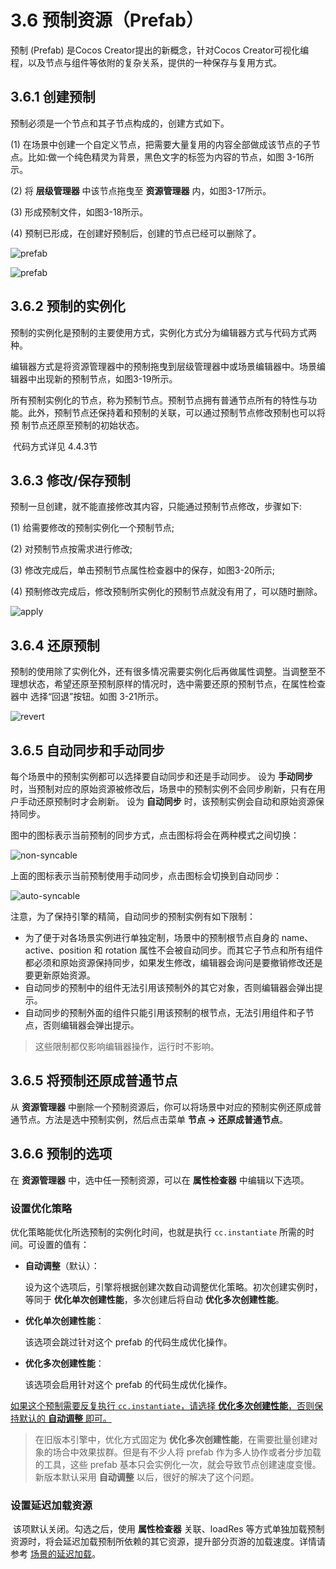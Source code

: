 # 3.6 预制资源（Prefab）

预制 (Prefab) 是Cocos Creator提出的新概念，针对Cocos Creator可视化编程，以及节点与组件等依附的复杂关系，提供的一种保存与复用方式。

## 3.6.1 创建预制

预制必须是一个节点和其子节点构成的，创建方式如下。

(1) 在场景中创建一个自定义节点，把需要大量复用的内容全部做成该节点的子节点。比如:做一个纯色精灵为背景，黑色文字的标签为内容的节点，如图 3-16所示。

(2) 将 **层级管理器** 中该节点拖曳至 **资源管理器** 内，如图3-17所示。

(3) 形成预制文件，如图3-18所示。

(4) 预制已形成，在创建好预制后，创建的节点已经可以删除了。

![prefab](https://gitee.com/nlpleaf/PicGo/raw/master/cec50e23fd5364646bd80ebb77f51dc6)

![prefab](https://gitee.com/nlpleaf/PicGo/raw/master/7606a6fdbf1d6cd2ac489a2b41fbda3c)

## 3.6.2 预制的实例化

​	预制的实例化是预制的主要使用方式，实例化方式分为编辑器方式与代码方式两种。

​	编辑器方式是将资源管理器中的预制拖曳到层级管理器中或场景编辑器中。场景编 辑器中出现新的预制节点，如图3-19所示。

​	所有预制实例化的节点，称为预制节点。预制节点拥有普通节点所有的特性与功能。此外，预制节点还保持着和预制的关联，可以通过预制节点修改预制也可以将预 制节点还原至预制的初始状态。

​	代码方式详见 4.4.3节



## 3.6.3 修改/保存预制

预制一旦创建，就不能直接修改其内容，只能通过预制节点修改，步骤如下:

(1) 给需要修改的预制实例化一个预制节点; 

(2) 对预制节点按需求进行修改;

(3) 修改完成后，单击预制节点属性检查器中的保存，如图3-20所示;

(4) 预制修改完成后，修改预制所实例化的预制节点就没有用了，可以随时删除。

![apply](https://gitee.com/nlpleaf/PicGo/raw/master/43ce9e99d315960bf01bab5d8b746b4e)



## 3.6.4 还原预制

​	预制的使用除了实例化外，还有很多情况需要实例化后再做属性调整。当调整至不理想状态，希望还原至预制原样的情况时，选中需要还原的预制节点，在属性检查器中 选择“回退”按钮。如图 3-21所示。

![revert](https://gitee.com/nlpleaf/PicGo/raw/master/e2ee138ac2afc9481ee55300e0fbcddd)



## 3.6.5 自动同步和手动同步

每个场景中的预制实例都可以选择要自动同步和还是手动同步。
设为 **手动同步** 时，当预制对应的原始资源被修改后，场景中的预制实例不会同步刷新，只有在用户手动还原预制时才会刷新。
设为 **自动同步** 时，该预制实例会自动和原始资源保持同步。

图中的图标表示当前预制的同步方式，点击图标将会在两种模式之间切换：

![non-syncable](https://gitee.com/nlpleaf/PicGo/raw/master/12afad4b88884881c61f51a8c659d2f0)

上面的图标表示当前预制使用手动同步，点击图标会切换到自动同步：

![auto-syncable](https://gitee.com/nlpleaf/PicGo/raw/master/81d77b297f38e54eeedc14bfb44f48c8)

注意，为了保持引擎的精简，自动同步的预制实例有如下限制：

- 为了便于对各场景实例进行单独定制，场景中的预制根节点自身的 name、active、position 和 rotation 属性不会被自动同步。而其它子节点和所有组件都必须和原始资源保持同步，如果发生修改，编辑器会询问是要撤销修改还是要更新原始资源。
- 自动同步的预制中的组件无法引用该预制外的其它对象，否则编辑器会弹出提示。
- 自动同步的预制外面的组件只能引用该预制的根节点，无法引用组件和子节点，否则编辑器会弹出提示。

> 这些限制都仅影响编辑器操作，运行时不影响。



## 3.6.5 将预制还原成普通节点

从 **资源管理器** 中删除一个预制资源后，你可以将场景中对应的预制实例还原成普通节点。方法是选中预制实例，然后点击菜单 **节点 -> 还原成普通节点**。



## 3.6.6 预制的选项

在 **资源管理器** 中，选中任一预制资源，可以在 **属性检查器** 中编辑以下选项。

### 设置优化策略

优化策略能优化所选预制的实例化时间，也就是执行 `cc.instantiate` 所需的时间。可设置的值有：

- **自动调整**（默认）：

  设为这个选项后，引擎将根据创建次数自动调整优化策略。初次创建实例时，等同于 **优化单次创建性能**，多次创建后将自动 **优化多次创建性能**。

- **优化单次创建性能**：

  该选项会跳过针对这个 prefab 的代码生成优化操作。

- **优化多次创建性能**：

  该选项会启用针对这个 prefab 的代码生成优化操作。

<u>如果这个预制需要反复执行 `cc.instantiate`，请选择 **优化多次创建性能**，否则保持默认的 **自动调整** 即可。</u>

> 在旧版本引擎中，优化方式固定为 **优化多次创建性能**，在需要批量创建对象的场合中效果拔群。但是有不少人将 prefab 作为多人协作或者分步加载的工具，这些 prefab 基本只会实例化一次，就会导致节点创建速度变慢。新版本默认采用 **自动调整** 以后，很好的解决了这个问题。

### 设置延迟加载资源

​	该项默认关闭。勾选之后，使用 **属性检查器** 关联、loadRes 等方式单独加载预制资源时，将会延迟加载预制所依赖的其它资源，提升部分页游的加载速度。详情请参考 [场景的延迟加载](https://docs.cocos.com/creator/manual/zh/asset-workflow/scene-managing.html#async-load-assets)。